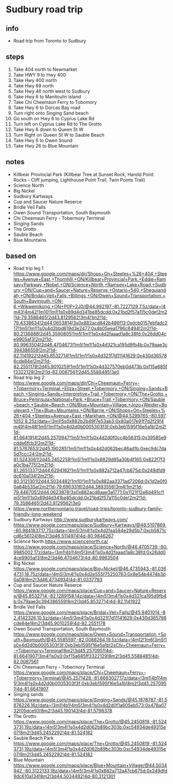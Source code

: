 # Sudbury road trip  

## info  
* Road trip from Toronto to Sudbury

## steps  
1. Take 404 north to Newmarket
2. Take HWY 9 to Hwy 400
3. Take Hwy 400 north
4. Take Hwy 69 north
5. Take Hwy 46 north west to Sudbury
6. Take Hwy 6 to Manitoulin Island
7. Take Chi Cheemaun Ferry to Tobomory
8. Take Hwy 6 to Dorcas Bay road
9. Turn right onto Singing Sand beach
10. Go south on Hwy 6 to Cyprus Lake Rd
11. Turn left on Cyprus Lake Rd to The Grotto
12. Take Hwy 6 down to Queen St W
13. Turn Right on Queen St W to Sauble Beach
14. Take Hwy 6 to Owen Sound
15. Take Hwy 26 to Blue Mountain

## notes  
*  Killbear Provincial Park (Killbear Tree at Sunset Rock, Harold Point Rocks - Cliff jumping, Lighthouse Point Trail, Twin Points Trail) 
*  Science North
*  Big Nickel
*  Sudbury Kartways
*  Cup and Saucer Nature Reserce
*  Bridle Veil Falls
*  Owen Sound Transportation, South Baymouth
*  Chi Cheemaun Ferry - Tobermory Terminal
*  Singing Sands
*  The Grotto
*  Sauble Beach
*  Blue Mountains

## based on  
*  Road trip leg 1 https://www.google.com/maps/dir/Shops+On+Steeles+%26+404,+Steeles+Avenue+East,+Thornhill,+ON/Killbear+Provincial+Park,+Eddie+Ramsay+Parkway,+Nobel,+ON/Science+North,+Ramsey+Lake+Road,+Sudbury,+ON/Cup+and+Saucer+Nature+Reserve,+Ontario+540,+Sheguiandah,+ON/Bridal+Veil+Falls,+Billings,+ON/Owen+Sound+Transportation,+South+Baymouth,+ON-6,+Wikwemikong,+ON+P0P+2J0/@44.992197,-81.7227129,7.5z/data=!4m43!4m42!1m10!1m1!1s0x89d4d341be85dcdd:0x21bd2f57a115c0de!2m2!1d-79.3586465!2d43.8129562!3m4!1m2!1d-79.4338634!2d44.0653814!3s0x882acd842b486f13:0xdcb0157ebfadc217!1m5!1m1!1s0x4d2bbd619d3e2477:0x4b05eea1796c8494!2m2!1d-80.2136888!2d45.3590805!1m5!1m1!1s0x4d2faaad1a8c38fd:0x26dd04ce9905af3!2m2!1d-80.9963504!2d46.4704673!1m5!1m1!1s0x4d321ca195d9fb4b:0x79aae3c394386559!2m2!1d-82.1141922!2d45.8532714!1m5!1m1!1s0x4d321f7d11141629:0x430d365786cde84e!2m2!1d-82.2551178!2d45.9010259!1m5!1m1!1s0x4d327570eb0d473b:0xf15a685ff3322129!2m2!1d-82.0087561!2d45.5588485!3e0
*  Road trip leg 2 https://www.google.com/maps/dir/Chi+Cheemaun+Ferry+-+Tobermory+Terminal,+Eliza+Street,+Tobermory,+ON/Singing+Sands+Beach,+Singing+Sands+Interpretive+Trail,+Tobermory,+ON/The+Grotto,+Bruce+Peninsula+National+Park,+Bruce+Trail,+Tobermory,+ON/Sauble+beach,+Sauble+Beach,+ON/Blue+Mountain+Village,+Jozo+Weider+Boulevard,+The+Blue+Mountains,+ON/Barrie,+ON/Shops+On+Steeles+%26+404,+Steeles+Avenue+East,+Markham,+ON/@44.5299765,-80.5971052,8.25z/data=!3m1!5s0x882b2b49f7e53ab3:0x80a017e91f7d2f29!4m49!4m48!1m5!1m1!1s0x4d2d0b0005303f3f:0xb3eb1595f16e5a1b!2m2!1d-81.6641914!2d45.2570947!1m5!1m1!1s0x4d2d0f0cc4b56315:0x39585e9cdde6fcb3!2m2!1d-81.5767653!2d45.190285!1m5!1m1!1s0x4d2d062bec46ad1b:0xec9dc7da5d7ccc24!2m2!1d-81.5243061!2d45.2452258!1m5!1m1!1s0x8829d95a30b4f165:0x822f7f3a0c1ba775!2m2!1d-81.2651337!2d44.6294162!1m5!1m1!1s0x882a712a47cb675d:0x249dfd9dc610a134!2m2!1d-80.3121301!2d44.5034482!1m10!1m1!1s0x882aa3371ad7206d:0x1d2e0f00a84b535a!2m2!1d-79.6903316!2d44.3893556!3m4!1m2!1d-79.446705!2d44.0623878!3s0x882acd8aae3a1771:0x1121f12e6d491c!1m5!1m1!1s0x89d4d341be85dcdd:0x21bd2f57a115c0de!2m2!1d-79.3586465!2d43.8129562!3e0
*  https://www.northernontario.travel/road-trips/toronto-sudbury-family-friendly-long-weekend
*  Sudbury Kartways http://www.sudburykartways.com/ https://www.google.com/maps/place/Sudbury+Kartways/@46.5107869,-80.9841837,17.75z/data=!4m5!3m4!1s0x4d2faa584e29d5b7:0xcb5871ccd6c56124!8m2!3d46.5114974!4d-80.9846267
*  Science North https://www.sciencenorth.ca/ https://www.google.com/maps/place/Science+North/@46.4705739,-80.9985002,17z/data=!3m1!4b1!4m5!3m4!1s0x4d2faaad1a8c38fd:0x26dd04ce9905af3!8m2!3d46.4704673!4d-80.9963504
*  Big Nickel https://www.google.com/maps/place/Big+Nickel/@46.4735943,-81.0364731,16.75z/data=!4m5!3m4!1s0x4d2e555f75250763:0x8e54b4474b3d0a08!8m2!3d46.4734934!4d-81.0337793
*  Cup and Saucer Nature Reserce https://www.google.com/maps/place/Cup+and+Saucer+Nature+Reserve/@45.8532714,-82.1289158,14z/data=!4m5!3m4!1s0x4d321ca195d9fb4b:0x79aae3c394386559!8m2!3d45.8532714!4d-82.1141922
*  Bridle Veil Falls https://www.google.com/maps/place/Bridal+Veil+Falls/@45.9401014,-82.4142326,10.5z/data=!4m5!3m4!1s0x4d321f7d11141629:0x430d365786cde84e!8m2!3d45.9010259!4d-82.2551178
*  Owen Sound Transportation, South Baymouth https://www.google.com/maps/place/Owen+Sound+Transportation,+South+Baymouth/@45.5585597,-82.0088264,19.5z/data=!4m12!1m6!3m5!1s0x4d2d0b0005303f3f:0xb3eb1595f16e5a1b!2sChi+Cheemaun+Ferry+-+Tobermory+Terminal!8m2!3d45.2570951!4d-81.6641907!3m4!1s0x0:0xf15a685ff3322129!8m2!3d45.5588485!4d-82.0087561
*  Chi Cheemaun Ferry - Tobermory Terminal https://www.google.com/maps/place/Chi+Cheemaun+Ferry+-+Tobermory+Terminal/@45.2571428,-81.6663027,17z/data=!3m1!4b1!4m5!3m4!1s0x4d2d0b0005303f3f:0xb3eb1595f16e5a1b!8m2!3d45.2570951!4d-81.6641907
*  Singing sands https://www.google.com/maps/place/Singing+Sands/@45.1878787,-81.5876226,16z/data=!3m1!4b1!4m5!3m4!1s0x4d2d0f1a605eb573:0x478a0732f05dce93!8m2!3d45.190143!4d-81.5798378
*  The Grotto https://www.google.com/maps/place/The+Grotto/@45.2450819,-81.5243731,19z/data=!4m5!3m4!1s0x4d2d062b89bc303b:0xc54934de49315e07!8m2!3d45.2452292!4d-81.524182
*  Sauble Beach Park https://www.google.com/maps/place/The+Grotto/@45.2450819,-81.5243731,19z/data=!4m5!3m4!1s0x4d2d062b89bc303b:0xc54934de49315e07!8m2!3d45.2452292!4d-81.524182
*  Blue Mountain https://www.google.com/maps/place/Blue+Mountain+Village/@44.5034942,-80.3122133,18z/data=!4m5!3m4!1s0x882a712a47cb675d:0x249dfd9dc610a134!8m2!3d44.5034482!4d-80.3121301
